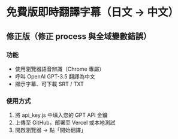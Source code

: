 # 免費版即時翻譯字幕（日文 → 中文）

## 修正版（修正 process 與全域變數錯誤）

### 功能
- 使用瀏覽器語音辨識（Chrome 專屬）
- 呼叫 OpenAI GPT-3.5 翻譯為中文
- 顯示字幕、可下載 SRT / TXT

### 使用方式
1. 將 api_key.js 中填入您的 GPT API 金鑰
2. 上傳至 GitHub，部署至 Vercel 或本地測試
3. 開啟瀏覽器 → 點「開始翻譯」

